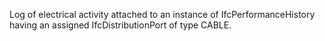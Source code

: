 Log of electrical activity attached to an instance of IfcPerformanceHistory having an assigned IfcDistributionPort of type CABLE.